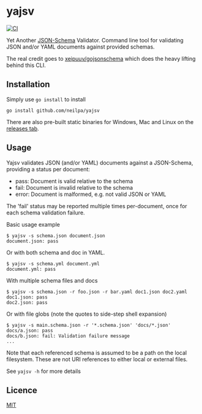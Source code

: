 # yajsv

[![CI](https://github.com/neilpa/yajsv/workflows/CI/badge.svg)](https://github.com/neilpa/yajsv/actions/)

Yet Another [JSON-Schema](https://json-schema.org) Validator. Command line tool for validating JSON and/or YAML documents against provided schemas.

The real credit goes to [xeipuuv/gojsonschema](https://github.com/xeipuuv/gojsonschema) which does the heavy lifting behind this CLI.

## Installation

Simply use `go install` to install

```
go install github.com/neilpa/yajsv
```

There are also pre-built static binaries for Windows, Mac and Linux on the [releases tab](https://github.com/neilpa/yajsv/releases/latest).

## Usage

Yajsv validates JSON (and/or YAML) documents against a JSON-Schema, providing a status per document:

  * pass: Document is valid relative to the schema
  * fail: Document is invalid relative to the schema
  * error: Document is malformed, e.g. not valid JSON or YAML

The 'fail' status may be reported multiple times per-document, once for each schema validation failure.

Basic usage example

```
$ yajsv -s schema.json document.json
document.json: pass
```

Or with both schema and doc in YAML.

```
$ yajsv -s schema.yml document.yml
document.yml: pass
```

With multiple schema files and docs

```
$ yajsv -s schema.json -r foo.json -r bar.yaml doc1.json doc2.yaml
doc1.json: pass
doc2.json: pass
```

Or with file globs (note the quotes to side-step shell expansion)

```
$ yajsv -s main.schema.json -r '*.schema.json' 'docs/*.json'
docs/a.json: pass
docs/b.json: fail: Validation failure message
...
```

Note that each referenced schema is assumed to be a path on the local filesystem. These are not
URI references to either local or external files.

See `yajsv -h` for more details

## Licence

[MIT](/LICENSE)
